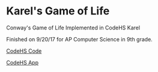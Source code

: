 # Karel's Game of Life

Conway's Game of Life Implemented in CodeHS Karel

Finished on 9/20/17 for AP Computer Science in 9th grade.

[CodeHS Code](https://codehs.com/sandbox/id/Karel's_Game_of_Life_8iiFIO)

[CodeHS App](https://codehs.com/sandbox/id/Karel's_Game_of_Life_8iiFIO/run)
